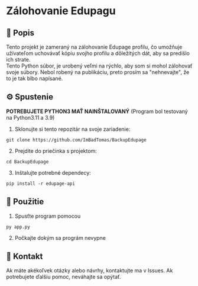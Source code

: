 # Zálohovanie Edupagu

## 📂 Popis

Tento projekt je zameraný na zálohovanie Edupage profilu, čo umožňuje užívateľom uchovávať kópiu svojho profilu a dôležitých dát, aby sa predišlo ich strate. <br>
Tento Python súbor, je urobený veľmi na rýchlo, aby som si mohol zálohovať svoje súbory. Nebol robený na publikáciu, preto prosím sa "nehnevajte", že to je tak blbo napísané.

## ⚙️ Spustenie

**POTREBUJETE PYTHON3 MAŤ NAINŠTALOVANÝ** (Program bol testovaný na Python3.11 a 3.9)

1. Sklonujte si tento repozitár na svoje zariadenie:
```
git clone https://github.com/ImBadTomas/BackupEdupage
```
2. Prejdite do priečinka s projektom:
```
cd BackupEdupage
```
3. Inštalujte potrebné dependecy:
```
pip install -r edupage-api
```

## 🚀 Použitie

1. Spusťte program  pomocou
```
py app.py
```
2. Počkajte dokým sa prográm nevypne

## 📧 Kontakt

Ak máte akékoľvek otázky alebo návrhy, kontaktujte ma v Issues.
Ak potrebujete ďalšiu pomoc, neváhajte sa opýtať.